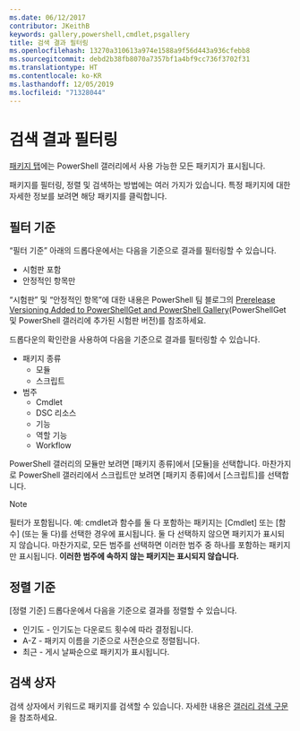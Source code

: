 ```yaml
---
ms.date: 06/12/2017
contributor: JKeithB
keywords: gallery,powershell,cmdlet,psgallery
title: 검색 결과 필터링
ms.openlocfilehash: 13270a310613a974e1588a9f56d443a936cfebb8
ms.sourcegitcommit: debd2b38fb8070a7357bf1a4bf9cc736f3702f31
ms.translationtype: HT
ms.contentlocale: ko-KR
ms.lasthandoff: 12/05/2019
ms.locfileid: "71328044"
---
```

# <a name="filtering-search-results"></a>검색 결과 필터링

[패키지 탭](https://www.powershellgallery.com/packages)에는 PowerShell 갤러리에서 사용 가능한 모든 패키지가 표시됩니다.

패키지를 필터링, 정렬 및 검색하는 방법에는 여러 가지가 있습니다.
특정 패키지에 대한 자세한 정보를 보려면 해당 패키지를 클릭합니다.

## <a name="filter-by"></a>필터 기준

“필터 기준” 아래의 드롭다운에서는 다음을 기준으로 결과를 필터링할 수 있습니다.
- 시험판 포함
- 안정적인 항목만

“시험판” 및 “안정적인 항목”에 대한 내용은 PowerShell 팀 블로그의 [Prerelease Versioning Added to PowerShellGet and PowerShell Gallery](https://blogs.msdn.microsoft.com/powershell/2017/12/05/prerelease-versioning-added-to-powershellget-and-powershell-gallery/)(PowerShellGet 및 PowerShell 갤러리에 추가된 시험판 버전)를 참조하세요.

드롭다운의 확인란을 사용하여 다음을 기준으로 결과를 필터링할 수 있습니다.
- 패키지 종류
  - 모듈
  - 스크립트
- 범주
  - Cmdlet
  - DSC 리소스
  - 기능
  - 역할 기능
  - Workflow

PowerShell 갤러리의 모듈만 보려면 [패키지 종류]에서 [모듈]을 선택합니다.
마찬가지로 PowerShell 갤러리에서 스크립트만 보려면 [패키지 종류]에서 [스크립트]를 선택합니다.

> [!NOTE]
> 필터가 포함됩니다.
> 예: cmdlet과 함수를 둘 다 포함하는 패키지는 [Cmdlet] 또는 [함수] \(또는 둘 다)를 선택한 경우에 표시됩니다.
> 둘 다 선택하지 않으면 패키지가 표시되지 않습니다.
> 마찬가지로, 모든 범주를 선택하면 이러한 범주 중 하나를 포함하는 패키지만 표시됩니다.
> **이러한 범주에 속하지 않는 패키지는 표시되지 않습니다.**

## <a name="sort-by"></a>정렬 기준

[정렬 기준] 드롭다운에서 다음을 기준으로 결과를 정렬할 수 있습니다.
- 인기도 - 인기도는 다운로드 횟수에 따라 결정됩니다.
- A-Z - 패키지 이름을 기준으로 사전순으로 정렬됩니다.
- 최근 - 게시 날짜순으로 패키지가 표시됩니다.

## <a name="search-box"></a>검색 상자

검색 상자에서 키워드로 패키지를 검색할 수 있습니다.
자세한 내용은 [갤러리 검색 구문](search-syntax.md)을 참조하세요.
